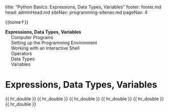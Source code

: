 <frontmatter>
title: "Python Basics: Expressions, Data Types, Variables"
footer: footer.md
head: adminHead.md
siteNav: programming-sitenav.md
pageNav: 4
</frontmatter>

<include src="../../common/header.md" />

<div class="website-content" id="main">
<div id="toc">

{{home↑}}
* [**Expressions, Data Types, Variables**](#expressions-data-types-variables)
  * [Computer Programs](#computer-programs)
  * [Setting up the Programming Environment](#setting-up-the-programming-environment)
  * [Working with an Interactive Shell](#working-with-an-interactive-shell)
  * [Operators](#operators)
  * [Data Types](#data-types)
  * [Variables](#variables)
  
</div>
<div id="main">

# Expressions, Data Types, Variables

<include src="../programs/text.md" />{{ hr_double }}
<include src="../environment/text.md" />{{ hr_double }}
<include src="../shell/text.md" />{{ hr_double }}
<include src="../operators/text.md" />{{ hr_double }}
<include src="../types/text.md" />{{ hr_double }}
<include src="../variables/text.md" />{{ hr_double }}

</div>
</div>